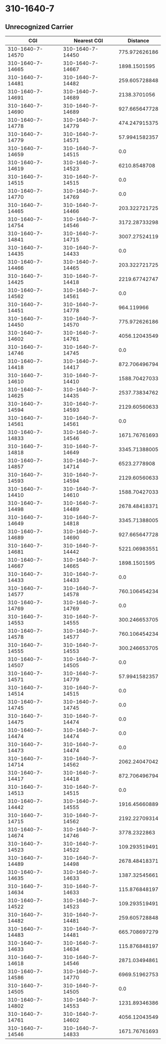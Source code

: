 # 310-1640-7
## Unrecognized Carrier


| CGI | Nearest CGI | Distance |
|-----|-------------|----------|
| 310-1640-7-14570 | 310-1640-7-14450 | 775.972626186 |
| 310-1640-7-14665 | 310-1640-7-14667 | 1898.1501595 |
| 310-1640-7-14481 | 310-1640-7-14482 | 259.605728848 |
| 310-1640-7-14691 | 310-1640-7-14689 | 2138.3701056 |
| 310-1640-7-14690 | 310-1640-7-14689 | 927.665647728 |
| 310-1640-7-14778 | 310-1640-7-14779 | 474.247915375 |
| 310-1640-7-14779 | 310-1640-7-14571 | 57.9941582357 |
| 310-1640-7-14659 | 310-1640-7-14515 | 0.0 |
| 310-1640-7-14619 | 310-1640-7-14523 | 6210.8548708 |
| 310-1640-7-14515 | 310-1640-7-14515 | 0.0 |
| 310-1640-7-14770 | 310-1640-7-14769 | 0.0 |
| 310-1640-7-14465 | 310-1640-7-14466 | 203.322721725 |
| 310-1640-7-14754 | 310-1640-7-14546 | 3172.28733298 |
| 310-1640-7-14841 | 310-1640-7-14715 | 3007.27524119 |
| 310-1640-7-14435 | 310-1640-7-14433 | 0.0 |
| 310-1640-7-14466 | 310-1640-7-14465 | 203.322721725 |
| 310-1640-7-14425 | 310-1640-7-14418 | 2219.67742747 |
| 310-1640-7-14562 | 310-1640-7-14561 | 0.0 |
| 310-1640-7-14451 | 310-1640-7-14778 | 964.119966 |
| 310-1640-7-14450 | 310-1640-7-14570 | 775.972626186 |
| 310-1640-7-14602 | 310-1640-7-14761 | 4056.12043549 |
| 310-1640-7-14746 | 310-1640-7-14745 | 0.0 |
| 310-1640-7-14418 | 310-1640-7-14417 | 872.706496794 |
| 310-1640-7-14610 | 310-1640-7-14410 | 1588.70427033 |
| 310-1640-7-14625 | 310-1640-7-14435 | 2537.73834762 |
| 310-1640-7-14594 | 310-1640-7-14593 | 2129.60560633 |
| 310-1640-7-14561 | 310-1640-7-14561 | 0.0 |
| 310-1640-7-14833 | 310-1640-7-14546 | 1671.76761693 |
| 310-1640-7-14818 | 310-1640-7-14649 | 3345.71388005 |
| 310-1640-7-14857 | 310-1640-7-14714 | 6523.2778908 |
| 310-1640-7-14593 | 310-1640-7-14594 | 2129.60560633 |
| 310-1640-7-14410 | 310-1640-7-14610 | 1588.70427033 |
| 310-1640-7-14498 | 310-1640-7-14489 | 2678.48418371 |
| 310-1640-7-14649 | 310-1640-7-14818 | 3345.71388005 |
| 310-1640-7-14689 | 310-1640-7-14690 | 927.665647728 |
| 310-1640-7-14681 | 310-1640-7-14442 | 5221.06983551 |
| 310-1640-7-14667 | 310-1640-7-14665 | 1898.1501595 |
| 310-1640-7-14433 | 310-1640-7-14433 | 0.0 |
| 310-1640-7-14577 | 310-1640-7-14578 | 760.106454234 |
| 310-1640-7-14769 | 310-1640-7-14769 | 0.0 |
| 310-1640-7-14553 | 310-1640-7-14555 | 300.246653705 |
| 310-1640-7-14578 | 310-1640-7-14577 | 760.106454234 |
| 310-1640-7-14555 | 310-1640-7-14553 | 300.246653705 |
| 310-1640-7-14507 | 310-1640-7-14505 | 0.0 |
| 310-1640-7-14571 | 310-1640-7-14779 | 57.9941582357 |
| 310-1640-7-14514 | 310-1640-7-14515 | 0.0 |
| 310-1640-7-14745 | 310-1640-7-14745 | 0.0 |
| 310-1640-7-14475 | 310-1640-7-14474 | 0.0 |
| 310-1640-7-14474 | 310-1640-7-14474 | 0.0 |
| 310-1640-7-14473 | 310-1640-7-14474 | 0.0 |
| 310-1640-7-14714 | 310-1640-7-14562 | 2062.24047042 |
| 310-1640-7-14417 | 310-1640-7-14418 | 872.706496794 |
| 310-1640-7-14513 | 310-1640-7-14515 | 0.0 |
| 310-1640-7-14442 | 310-1640-7-14555 | 1916.45660889 |
| 310-1640-7-14715 | 310-1640-7-14562 | 2192.22709314 |
| 310-1640-7-14674 | 310-1640-7-14746 | 3778.2322863 |
| 310-1640-7-14523 | 310-1640-7-14522 | 109.293519491 |
| 310-1640-7-14489 | 310-1640-7-14498 | 2678.48418371 |
| 310-1640-7-14635 | 310-1640-7-14633 | 1387.32545661 |
| 310-1640-7-14634 | 310-1640-7-14633 | 115.876848197 |
| 310-1640-7-14522 | 310-1640-7-14523 | 109.293519491 |
| 310-1640-7-14482 | 310-1640-7-14481 | 259.605728848 |
| 310-1640-7-14483 | 310-1640-7-14481 | 665.708697279 |
| 310-1640-7-14633 | 310-1640-7-14634 | 115.876848197 |
| 310-1640-7-14618 | 310-1640-7-14546 | 2871.03494861 |
| 310-1640-7-14586 | 310-1640-7-14770 | 6969.51962753 |
| 310-1640-7-14505 | 310-1640-7-14505 | 0.0 |
| 310-1640-7-14802 | 310-1640-7-14553 | 1231.89346386 |
| 310-1640-7-14761 | 310-1640-7-14602 | 4056.12043549 |
| 310-1640-7-14546 | 310-1640-7-14833 | 1671.76761693 |
